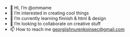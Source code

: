 - 👋 Hi, I’m @ommame
- 👀 I’m interested in creating cool things
- 🌱 I’m currently learning finnish & html & design
- 💞️ I’m looking to collaborate on creative stuff
- 📫 How to reach me georgiishnurenkoinsec@gmail.com

<!---
ommame/ommame is a ✨ special ✨ repository because its `README.md` (this file) appears on your GitHub profile.
You can click the Preview link to take a look at your changes.
--->
